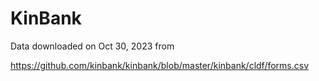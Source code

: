 # KinBank

Data downloaded on Oct 30, 2023 from

https://github.com/kinbank/kinbank/blob/master/kinbank/cldf/forms.csv



